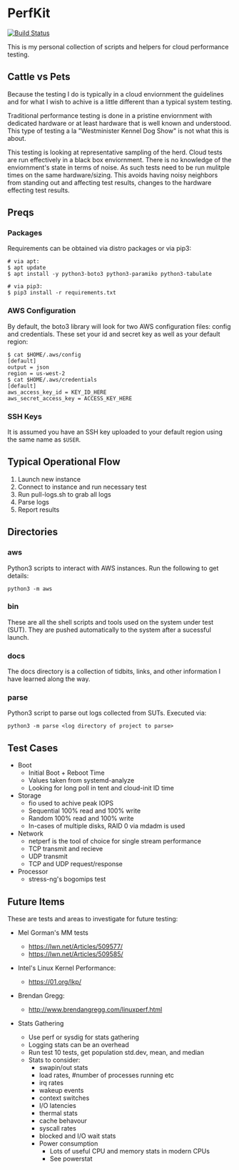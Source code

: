 # PerfKit

[![Build Status](https://travis-ci.org/powersj/perfkit.svg?branch=master)](https://travis-ci.org/powersj/perfkit)

This is my personal collection of scripts and helpers for cloud performance testing.


## Cattle vs Pets
Because the testing I do is typically in a cloud enviornment the guidelines and for what I wish to achive is a little different than a typical system testing.

Traditional performance testing is done in a pristine enviornment with dedicated hardware or at least hardware that is well known and understood. This type of testing a la "Westminister Kennel Dog Show" is not what this is about.

This testing is looking at representative sampling of the herd. Cloud tests are run effectively in a black box enviornment. There is no knowledge of the enviornment's state in terms of noise. As such tests need to be run mulitple times on the same hardware/sizing. This avoids having noisy neighbors from standing out and affecting test results, changes to the hardware effecting test results.


## Preqs
### Packages
Requirements can be obtained via distro packages or via pip3:

```
# via apt:
$ apt update
$ apt install -y python3-boto3 python3-paramiko python3-tabulate

# via pip3:
$ pip3 install -r requirements.txt
```

### AWS Configuration
By default, the boto3 library will look for two AWS configuration files: config and credentials. These set your id and secret key as well as your default region:

```
$ cat $HOME/.aws/config
[default]
output = json
region = us-west-2
$ cat $HOME/.aws/credentials
[default]
aws_access_key_id = KEY_ID_HERE
aws_secret_access_key = ACCESS_KEY_HERE
```

### SSH Keys
It is assumed you have an SSH key uploaded to your default region using the same name as `$USER`.


## Typical Operational Flow
1. Launch new instance
2. Connect to instance and run necessary test
3. Run pull-logs.sh to grab all logs
4. Parse logs
5. Report results


## Directories
### aws
Python3 scripts to interact with AWS instances. Run the following to get details:

```
python3 -m aws
```

### bin
These are all the shell scripts and tools used on the system under test (SUT). They are pushed automatically to the system after a sucessful launch.

### docs
The docs directory is a collection of tidbits, links, and other information I have learned along the way.

### parse
Python3 script to parse out logs collected from SUTs. Executed via:

```
python3 -m parse <log directory of project to parse>
```

## Test Cases
* Boot
    * Initial Boot + Reboot Time
    * Values taken from systemd-analyze
    * Looking for long poll in tent and cloud-init ID time
* Storage
    * fio used to achive peak IOPS
    * Sequential 100% read and 100% write
    * Random 100% read and 100% write
    * In-cases of multiple disks, RAID 0 via mdadm is used
* Network
    * netperf is the tool of choice for single stream performance
    * TCP transmit and recieve
    * UDP transmit
    * TCP and UDP request/response
* Processor
    * stress-ng's bogomips test


## Future Items
These are tests and areas to investigate for future testing:

* Mel Gorman's MM tests
    * https://lwn.net/Articles/509577/
    * https://lwn.net/Articles/509585/

* Intel's Linux Kernel Performance:
    * https://01.org/lkp/

* Brendan Gregg:
    * http://www.brendangregg.com/linuxperf.html

* Stats Gathering
    * Use perf or sysdig for stats gathering
    * Logging stats can be an overhead
    * Run test 10 tests, get population std.dev, mean, and median
    * Stats to consider:
        * swapin/out stats
        * load rates, #number of processes running etc
        * irq rates
        * wakeup events
        * context switches
        * I/O latencies
        * thermal stats
        * cache behavour
        * syscall rates
        * blocked and I/O wait stats
        * Power consumption
            * Lots of useful CPU and memory stats in modern CPUs
            * See powerstat
